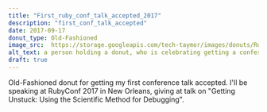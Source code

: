 ```yaml
---
title: "First_ruby_conf_talk_accepted_2017"
description: "first_conf_talk_accepted"
date: 2017-09-17
donut_type: Old-Fashioned
image_src:  https://storage.googleapis.com/tech-taymor/images/donuts/RubyConf2017Acceptance.jpg
alt_text: a person holding a donut, who is celebrating getting a conference talk accepted for the first time
draft: true
---
```

Old-Fashioned donut for getting my first conference talk accepted. I'll be speaking at RubyConf 2017 in New Orleans, giving at talk on "Getting Unstuck: Using the Scientific Method for Debugging".
